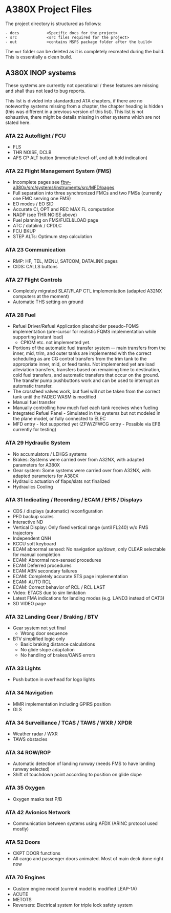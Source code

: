 # A380X Project Files

The project directory is structured as follows:

```text
- docs            <Specific docs for the project>
- src             <src files required for the project>
- out             <contains MSFS package folder after the build>
```

The `out` folder can be deleted as it is completely recreated during the build.
This is essentially a clean build.

## A380X INOP systems

These systems are currently not operational / these features are missing and shall thus not lead to bug reports.

This list is divided into standardized ATA chapters, if there are no noteworthy systems missing from a chapter, the chapter heading is hidden (this was different in a previous version of this list). This list is not exhaustive, there might be details missing in other systems which are not stated here.

<!-- ### ATA 20 Aircraft General / Exterior 3D Model -->

<!-- ### ATA 21 Air Con / Pressurization / Ventilation -->

<!-- ### ATA 22 Flight Envelope -->

### ATA 22 Autoflight / FCU

- FLS
- THR NOISE, DCLB
- AFS CP ALT button (immediate level-off, and alt hold indication)

### ATA 22 Flight Management System (FMS)

- Incomplete pages see [fbw-a380x/src/systems/instruments/src/MFD/pages](https://github.com/flybywiresim/aircraft/tree/master/fbw-a380x/src/systems/instruments/src/MFD/pages)
- Full separation into three synchronized FMCs and two FMSs (currently one FMC serving one FMS)
- EO modes / EO SID
- Accurate CI, OPT and REC MAX FL computation
- NADP (see THR NOISE above)
- Fuel planning on FMS/FUEL&LOAD page
- ATC / datalink / CPDLC
- FCU BKUP
- STEP ALTs: Optimum step calculation

### ATA 23 Communication

- RMP: HF, TEL, MENU, SATCOM, DATALINK pages
- CIDS: CALLS buttons

<!-- ### ATA 24 Electrical -->

<!-- ### ATA 25 Equipment / Cockpit 3D Model -->

<!-- ### ATA 26 Fire and Smoke Protection -->

### ATA 27 Flight Controls

- Completely migrated SLAT/FLAP CTL implementation (adapted A32NX computers at the moment)
- Automatic THS setting on ground

### ATA 28 Fuel

- Refuel Driver/Refuel Application placeholder pseudo-FQMS implementation (pre-cursor for realistic FQMS implementation while supporting instant load)
  - CPIOM etc. not implemented yet.
- Portions of the automatic fuel transfer system -- main transfers from the inner, mid, trim, and outer tanks are implemented with the correct scheduling as are CG control transfers from the trim tank to the appropriate inner, mid, or feed tanks. Not implemented yet are load alleviation transfers, transfers based on remaining time to destination, cold fuel transfers, and automatic transfers
  that occur on the ground. The transfer pump pushbuttons work and can be used to interrupt an automatic transfer.
- The crossfeed valves work, but fuel will not be taken from the correct tank until the FADEC WASM is modified
- Manual fuel transfer
- Manually controlling how much fuel each tank receives when fueling
- Integrated Refuel Panel - Simulated in the systems but not modeled in the plane model, or fully connected to ELEC
- MFD entry - Not supported yet (ZFW/ZFWCG entry - Possible via EFB currently for testing)

### ATA 29 Hydraulic System

- No accumulators / LEHGS systems
- Brakes: Systems were carried over from A32NX, with adapted parameters for A380X
- Gear system: Some systems were carried over from A32NX, with adapted parameters for A380X
- Hydraulic actuation of flaps/slats not finalized
- Hydraulics Cooling

<!-- ### ATA 30 Ice and Rain Protection -->

### ATA 31 Indicating / Recording / ECAM / EFIS / Displays

- CDS / displays (automatic) reconfiguration
- PFD backup scales
- Interactive ND
- Vertical Display: Only fixed vertical range (until FL240) w/o FMS trajectory
- Independent QNH
- KCCU soft keyboard
- ECAM abnormal sensed: No navigation up/down, only CLEAR selectable for manual completion
- ECAM: Abnormal non-sensed procedures
- ECAM Deferred procedures
- ECAM ABN secondary failures
- ECAM: Completely accurate STS page implementation
- ECAM: AUTO RCL
- ECAM: Correct behavior of RCL / RCL LAST
- Video: ETACS due to sim limitation
- Latest FMA indications for landing modes (e.g. LAND3 instead of CAT3)
- SD VIDEO page

### ATA 32 Landing Gear / Braking / BTV

- Gear system not yet final
  - Wrong door sequence
- BTV simplified logic only
  - Basic braking distance calculations
  - No glide slope adaptation
  - No handling of brakes/OANS errors

### ATA 33 Lights

- Push button in overhead for logo lights

### ATA 34 Navigation

- MMR implementation including GPIRS position
- GLS

### ATA 34 Surveillance / TCAS / TAWS / WXR / XPDR

- Weather radar / WXR
- TAWS obstacles

### ATA 34 ROW/ROP

- Automatic detection of landing runway (needs FMS to have landing runway selected)
- Shift of touchdown point according to position on glide slope

### ATA 35 Oxygen

- Oxygen masks test P/B

<!-- ### ATA 36 Bleed Air -->

### ATA 42 Avionics Network

- Communication between systems using AFDX (ARINC protocol used mostly)

<!-- ### ATA 49 APU -->

### ATA 52 Doors

- CKPT DOOR functions
- All cargo and passenger doors animated. Most of main deck done right now

### ATA 70 Engines

- Custom engine model (current model is modified LEAP-1A)
- ACUTE
- METOTS
- Reversers: Electrical system for triple lock safety system

<!-- ### Misc / Sim specifics -->
